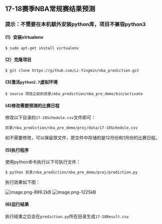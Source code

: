 ## 17-18赛季NBA常规赛结果预测

### 提示：不需要在本机额外安装python库，项目不兼容python3

#### (1）安装virtualenv

    $ sudo apt-get install virtualenv

#### (2）克隆项目

    $ git clone https://github.com/Li-Yingmin/nba_prediction.git

#### (3)激活`python2.7`虚拟环境

    $ source 项目之前的目录/nba_prediction/nba_pre_demo/bin/activate

#### (4)修改需要预测的比赛日程

修改以下目录的`17-18Schedule.csv`文件即可：

    目录/nba_prediction/nba_pre_demo/proj/data/17-18Schedule.csv

如不需要修改，可以保留原文件，原文件中存储的是12月份和1月份的比赛日程。

#### (5)执行程序

使用python命令执行以下可执行文件：

    $ python 目录/nba_prediction/nba_pre_demo/proj/prediction.py

执行效果如下图：

![image.png-899.2kB][1]
![image.png-1225kB][2]

#### (6)运行结果

执行结束之后会在`prediction.py`所在目录生成`17-18Result.csv`




[1]: http://static.zybuluo.com/CrazyHenry/xfractlhyr2i8ymcda854mtp/image.png
[2]: http://static.zybuluo.com/CrazyHenry/jyvmvwe8x5id6t4j4p7vvkee/image.png
